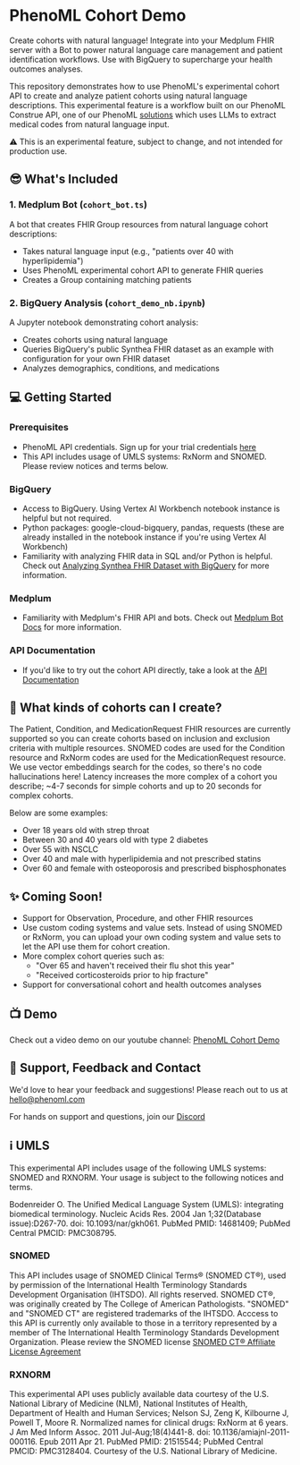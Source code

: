 # PhenoML Cohort Demo

Create cohorts with natural language! Integrate into your Medplum FHIR server with a Bot to power natural language care management and patient identification workflows. Use with BigQuery to supercharge your health outcomes analyses. 

This repository demonstrates how to use PhenoML's experimental cohort API to create and analyze patient cohorts using natural language descriptions. This experimental feature is a workflow built on our PhenoML Construe API, one of our PhenoML [solutions](https://www.phenoml.com/solutions) which uses LLMs to extract medical codes from natural language input. 

:warning: This is an experimental feature, subject to change, and not intended for production use. 

## :sunglasses: What's Included

### 1. Medplum Bot (`cohort_bot.ts`)
A bot that creates FHIR Group resources from natural language cohort descriptions:
- Takes natural language input (e.g., "patients over 40 with hyperlipidemia")
- Uses PhenoML experimental cohort API to generate FHIR queries
- Creates a Group containing matching patients

### 2. BigQuery Analysis (`cohort_demo_nb.ipynb`)
A Jupyter notebook demonstrating cohort analysis:
- Creates cohorts using natural language
- Queries BigQuery's public Synthea FHIR dataset as an example with configuration for your own FHIR dataset
- Analyzes demographics, conditions, and medications

## :computer: Getting Started

### Prerequisites
- PhenoML API credentials. Sign up for your trial credentials [here](https://forms.gle/LgEEsDfNym7XfWqK6)
- This API includes usage of UMLS systems: RxNorm and SNOMED. Please review notices and terms below. 

### BigQuery
- Access to BigQuery. Using Vertex AI Workbench notebook instance is helpful but not required. 
- Python packages: google-cloud-bigquery, pandas, requests (these are already installed in the notebook instance if you're using Vertex AI Workbench)
- Familiarity with analyzing FHIR data in SQL and/or Python is helpful. Check out [Analyzing Synthea FHIR Dataset with BigQuery](https://cloud.google.com/architecture/analyzing-fhir-data-in-bigquery) for more information.

### Medplum
- Familiarity with Medplum's FHIR API and bots. Check out [Medplum Bot Docs](https://www.medplum.com/docs/bots) for more information.

### API Documentation
- If you'd like to try out the cohort API directly, take a look at the [API Documentation](COHORT_API.md)

## :rocket: What kinds of cohorts can I create?
The Patient, Condition, and MedicationRequest FHIR resources are currently supported so you can create cohorts based on inclusion and exclusion criteria with multiple resources. SNOMED codes are used for the Condition resource and RxNorm codes are used for the MedicationRequest resource. We use vector embeddings search for the codes, so there's no code hallucinations here! Latency increases the more complex of a cohort you describe; ~4-7 seconds for simple cohorts and up to 20 seconds for complex cohorts. 

Below are some examples:
- Over 18 years old with strep throat
- Between 30 and 40 years old with type 2 diabetes
- Over 55 with NSCLC
- Over 40 and male with hyperlipidemia and not prescribed statins
- Over 60 and female with osteoporosis and prescribed bisphosphonates

## :sparkles: Coming Soon!
- Support for Observation, Procedure, and other FHIR resources
- Use custom coding systems and value sets. Instead of using SNOMED or RxNorm, you can upload your own coding system and value sets to let the API use them for cohort creation. 
- More complex cohort queries such as: 
    - "Over 65 and haven't received their flu shot this year"
    - "Received corticosteroids prior to hip fracture"
- Support for conversational cohort and health outcomes analyses 

## :tv: Demo
Check out a video demo on our youtube channel: [PhenoML Cohort Demo](https://youtu.be/__6CvAIvwPw)

## :speech_balloon: Support, Feedback and Contact
We'd love to hear your feedback and suggestions! Please reach out to us at [hello@phenoml.com](mailto:hello@phenoml.com)

For hands on support and questions, join our [Discord](https://discord.gg/XNVNzk6EaA)

## :information_source: UMLS
This experimental API includes usage of the following UMLS systems: SNOMED and RXNORM. Your usage is subject to the following notices and terms.

Bodenreider O. The Unified Medical Language System (UMLS): integrating biomedical terminology. Nucleic Acids Res. 2004 Jan 1;32(Database issue):D267-70. doi: 10.1093/nar/gkh061. PubMed PMID: 14681409; PubMed Central PMCID: PMC308795. 

### SNOMED
This API includes usage of SNOMED Clinical Terms® (SNOMED CT®), used by permission of the International Health Terminology Standards Development Organisation (IHTSDO). All rights reserved. SNOMED CT®, was originally created by The College of American Pathologists. "SNOMED" and "SNOMED CT" are registered trademarks of the IHTSDO. Acccess to this API is currently only available to those in a territory  represented by a member of The International Health Terminology Standards Development Organization. Please review the SNOMED license [SNOMED CT® Affiliate License Agreement](https://www.nlm.nih.gov/research/umls/knowledge_sources/metathesaurus/release/license_agreement_snomed.html)

### RXNORM
This experimental API uses publicly available data courtesy of the U.S. National Library of Medicine (NLM), National Institutes of Health, Department of Health and Human Services; Nelson SJ, Zeng K, Kilbourne J, Powell T, Moore R. Normalized names for clinical drugs: RxNorm at 6 years. J Am Med Inform Assoc. 2011 Jul-Aug;18(4)441-8. doi: 10.1136/amiajnl-2011-000116. Epub 2011 Apr 21. PubMed PMID: 21515544; PubMed Central PMCID: PMC3128404. Courtesy of the U.S. National Library of Medicine.
